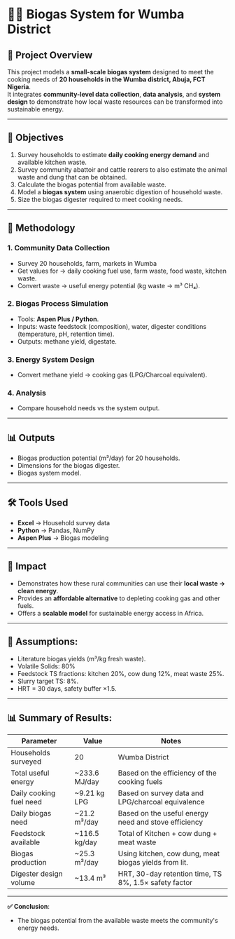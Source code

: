 # 🌱🏡 Biogas System for Wumba District

## 📖 Project Overview  
This project models a **small-scale biogas system** designed to meet the cooking needs of **20 households in the Wumba district, Abuja, FCT Nigeria**.  
It integrates **community-level data collection**, **data analysis**, and **system design** to demonstrate how local waste resources can be transformed into sustainable energy.  

---

## 🎯 Objectives
1. Survey households to estimate **daily cooking energy demand** and available kitchen waste.
2. Survey community abattoir and cattle rearers to also estimate the animal waste and dung that can be obtained.
3. Calculate the biogas potential from available waste.
4. Model a **biogas system** using anaerobic digestion of household waste.  
5. Size the biogas digester required to meet cooking needs.

---

## 🔬 Methodology  

### 1. Community Data Collection  
- Survey 20 households, farm, markets in Wumba
- Get values for → daily cooking fuel use, farm waste, food waste, kitchen waste.  
- Convert waste → useful energy potential (kg waste → m³ CH₄).  

### 2. Biogas Process Simulation  
- Tools: **Aspen Plus / Python**.  
- Inputs: waste feedstock (composition), water, digester conditions (temperature, pH, retention time).  
- Outputs: methane yield, digestate.  

### 3. Energy System Design  
- Convert methane yield → cooking gas (LPG/Charcoal equivalent).  

### 4. Analysis  
- Compare household needs vs the system output.  

---

## 📊 Outputs  
- Biogas production potential (m³/day) for 20 households.  
- Dimensions for the biogas digester.  
- Biogas system model.    

---

## 🛠 Tools Used  
- **Excel** → Household survey data
- **Python** → Pandas, NumPy  
- **Aspen Plus** → Biogas modeling    

---

## 📌 Impact  
- Demonstrates how these rural communities can use their **local waste → clean energy**.  
- Provides an **affordable alternative** to depleting cooking gas and other fuels.  
- Offers a **scalable model** for sustainable energy access in Africa.

---

## 📝 Assumptions:  
- Literature biogas yields (m³/kg fresh waste).
- Volatile Solids: 80%
- Feedstock TS fractions: kitchen 20%, cow dung 12%, meat waste 25%.  
- Slurry target TS: 8%.  
- HRT = 30 days, safety buffer ×1.5.  

---

## 📊 Summary of Results:

| Parameter                | Value        | Notes                                                |
|--------------------------|--------------|------------------------------------------------------|
| Households surveyed      | 20           | Wumba District                                       |
| Total useful energy      | ~233.6 MJ/day| Based on the efficiency of the cooking fuels         |
| Daily cooking fuel need  | ~9.21 kg LPG | Based on survey data and LPG/charcoal equivalence    |
| Daily biogas need        | ~21.2 m³/day | Based on the useful energy need and stove efficiency |
| Feedstock available      | ~116.5 kg/day| Total of Kitchen + cow dung + meat waste             |
| Biogas production        | ~25.3 m³/day | Using kitchen, cow dung, meat biogas yields from lit.|
| Digester design volume   | ~13.4 m³     | HRT, 30-day retention time, TS 8%, 1.5× safety factor|

---

**✅ Conclusion**:
- The biogas potential from the available waste meets the community's energy needs.


